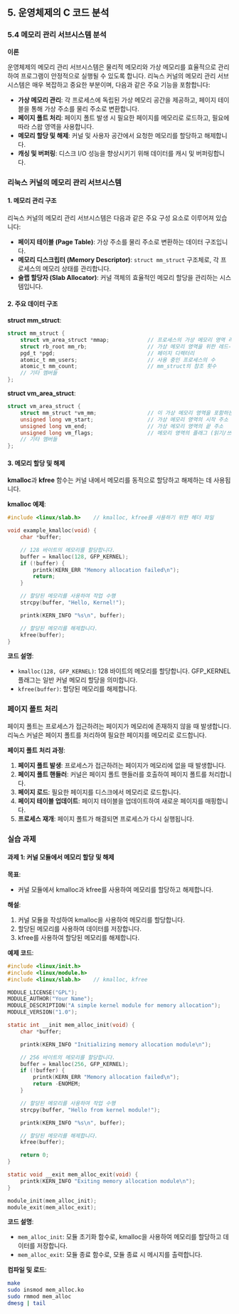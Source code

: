 ## 5. 운영체제의 C 코드 분석

### 5.4 메모리 관리 서브시스템 분석

**이론**

운영체제의 메모리 관리 서브시스템은 물리적 메모리와 가상 메모리를 효율적으로 관리하여 프로그램이 안정적으로 실행될 수 있도록 합니다. 리눅스 커널의 메모리 관리 서브시스템은 매우 복잡하고 중요한 부분이며, 다음과 같은 주요 기능을 포함합니다:
- **가상 메모리 관리**: 각 프로세스에 독립된 가상 메모리 공간을 제공하고, 페이지 테이블을 통해 가상 주소를 물리 주소로 변환합니다.
- **페이지 폴트 처리**: 페이지 폴트 발생 시 필요한 페이지를 메모리로 로드하고, 필요에 따라 스왑 영역을 사용합니다.
- **메모리 할당 및 해제**: 커널 및 사용자 공간에서 요청한 메모리를 할당하고 해제합니다.
- **캐싱 및 버퍼링**: 디스크 I/O 성능을 향상시키기 위해 데이터를 캐시 및 버퍼링합니다.

### 리눅스 커널의 메모리 관리 서브시스템

#### 1. 메모리 관리 구조

리눅스 커널의 메모리 관리 서브시스템은 다음과 같은 주요 구성 요소로 이루어져 있습니다:
- **페이지 테이블 (Page Table)**: 가상 주소를 물리 주소로 변환하는 데이터 구조입니다.
- **메모리 디스크립터 (Memory Descriptor)**: `struct mm_struct` 구조체로, 각 프로세스의 메모리 상태를 관리합니다.
- **슬랩 할당자 (Slab Allocator)**: 커널 객체의 효율적인 메모리 할당을 관리하는 시스템입니다.

#### 2. 주요 데이터 구조

**struct mm_struct**:
```c
struct mm_struct {
    struct vm_area_struct *mmap;            // 프로세스의 가상 메모리 영역 리스트
    struct rb_root mm_rb;                   // 가상 메모리 영역을 위한 레드-블랙 트리
    pgd_t *pgd;                             // 페이지 디렉터리
    atomic_t mm_users;                      // 사용 중인 프로세스의 수
    atomic_t mm_count;                      // mm_struct의 참조 횟수
    // 기타 멤버들
};
```

**struct vm_area_struct**:
```c
struct vm_area_struct {
    struct mm_struct *vm_mm;                // 이 가상 메모리 영역을 포함하는 mm_struct
    unsigned long vm_start;                 // 가상 메모리 영역의 시작 주소
    unsigned long vm_end;                   // 가상 메모리 영역의 끝 주소
    unsigned long vm_flags;                 // 메모리 영역의 플래그 (읽기/쓰기/실행 등)
    // 기타 멤버들
};
```

#### 3. 메모리 할당 및 해제

**kmalloc**과 **kfree** 함수는 커널 내에서 메모리를 동적으로 할당하고 해제하는 데 사용됩니다.

**kmalloc 예제**:
```c
#include <linux/slab.h>    // kmalloc, kfree를 사용하기 위한 헤더 파일

void example_kmalloc(void) {
    char *buffer;

    // 128 바이트의 메모리를 할당합니다.
    buffer = kmalloc(128, GFP_KERNEL);
    if (!buffer) {
        printk(KERN_ERR "Memory allocation failed\n");
        return;
    }

    // 할당된 메모리를 사용하여 작업 수행
    strcpy(buffer, "Hello, Kernel!");

    printk(KERN_INFO "%s\n", buffer);

    // 할당된 메모리를 해제합니다.
    kfree(buffer);
}
```

**코드 설명**:
- `kmalloc(128, GFP_KERNEL)`: 128 바이트의 메모리를 할당합니다. GFP_KERNEL 플래그는 일반 커널 메모리 할당을 의미합니다.
- `kfree(buffer)`: 할당된 메모리를 해제합니다.

### 페이지 폴트 처리

페이지 폴트는 프로세스가 접근하려는 페이지가 메모리에 존재하지 않을 때 발생합니다. 리눅스 커널은 페이지 폴트를 처리하여 필요한 페이지를 메모리로 로드합니다.

**페이지 폴트 처리 과정**:
1. **페이지 폴트 발생**: 프로세스가 접근하려는 페이지가 메모리에 없을 때 발생합니다.
2. **페이지 폴트 핸들러**: 커널은 페이지 폴트 핸들러를 호출하여 페이지 폴트를 처리합니다.
3. **페이지 로드**: 필요한 페이지를 디스크에서 메모리로 로드합니다.
4. **페이지 테이블 업데이트**: 페이지 테이블을 업데이트하여 새로운 페이지를 매핑합니다.
5. **프로세스 재개**: 페이지 폴트가 해결되면 프로세스가 다시 실행됩니다.

### 실습 과제

#### 과제 1: 커널 모듈에서 메모리 할당 및 해제

**목표**:
- 커널 모듈에서 kmalloc과 kfree를 사용하여 메모리를 할당하고 해제합니다.

**해설**:
1. 커널 모듈을 작성하여 kmalloc을 사용하여 메모리를 할당합니다.
2. 할당된 메모리를 사용하여 데이터를 저장합니다.
3. kfree를 사용하여 할당된 메모리를 해제합니다.

**예제 코드**:
```c
#include <linux/init.h>
#include <linux/module.h>
#include <linux/slab.h>    // kmalloc, kfree

MODULE_LICENSE("GPL");
MODULE_AUTHOR("Your Name");
MODULE_DESCRIPTION("A simple kernel module for memory allocation");
MODULE_VERSION("1.0");

static int __init mem_alloc_init(void) {
    char *buffer;

    printk(KERN_INFO "Initializing memory allocation module\n");

    // 256 바이트의 메모리를 할당합니다.
    buffer = kmalloc(256, GFP_KERNEL);
    if (!buffer) {
        printk(KERN_ERR "Memory allocation failed\n");
        return -ENOMEM;
    }

    // 할당된 메모리를 사용하여 작업 수행
    strcpy(buffer, "Hello from kernel module!");

    printk(KERN_INFO "%s\n", buffer);

    // 할당된 메모리를 해제합니다.
    kfree(buffer);

    return 0;
}

static void __exit mem_alloc_exit(void) {
    printk(KERN_INFO "Exiting memory allocation module\n");
}

module_init(mem_alloc_init);
module_exit(mem_alloc_exit);
```

**코드 설명**:
- `mem_alloc_init`: 모듈 초기화 함수로, kmalloc을 사용하여 메모리를 할당하고 데이터를 저장합니다.
- `mem_alloc_exit`: 모듈 종료 함수로, 모듈 종료 시 메시지를 출력합니다.

**컴파일 및 로드**:
```sh
make
sudo insmod mem_alloc.ko
sudo rmmod mem_alloc
dmesg | tail
```
